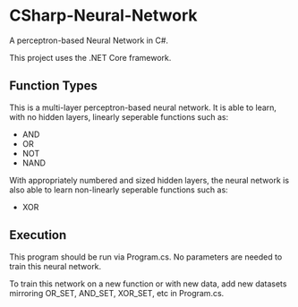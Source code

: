 # CSharp-Neural-Network
A perceptron-based Neural Network in C#.

This project uses the .NET Core framework.

## Function Types
This is a multi-layer perceptron-based neural network. It is able to learn, with no hidden layers, linearly seperable functions such as:
* AND
* OR
* NOT
* NAND

With appropriately numbered and sized hidden layers, the neural network is also able to learn non-linearly seperable functions such as:
* XOR

## Execution
This program should be run via Program.cs. No parameters are needed to train this neural network.

To train this network on a new function or with new data, add new datasets mirroring OR_SET, AND_SET, XOR_SET, etc in Program.cs.

